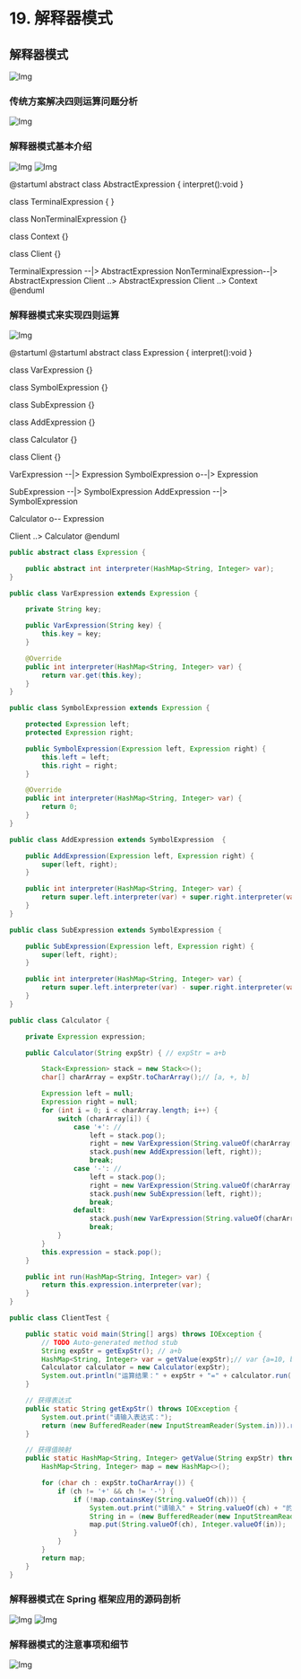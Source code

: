 # 19. 解释器模式

## 解释器模式

![Img](https://xingqiu-tuchuang-1256524210.cos.ap-shanghai.myqcloud.com/8919/yank-note-picgo-img-20220801111700.png)

### 传统方案解决四则运算问题分析

![Img](https://xingqiu-tuchuang-1256524210.cos.ap-shanghai.myqcloud.com/8919/yank-note-picgo-img-20220801112148.png)

### 解释器模式基本介绍

![Img](https://xingqiu-tuchuang-1256524210.cos.ap-shanghai.myqcloud.com/8919/yank-note-picgo-img-20220801112302.png)
![Img](https://xingqiu-tuchuang-1256524210.cos.ap-shanghai.myqcloud.com/8919/yank-note-picgo-img-20220801112452.png)

@startuml
abstract class AbstractExpression {
interpret():void
}

class TerminalExpression {
}

class NonTerminalExpression {}

class Context {}

class Client {}

TerminalExpression --|> AbstractExpression
NonTerminalExpression--|> AbstractExpression
Client ..> AbstractExpression
Client ..> Context
@enduml

### 解释器模式来实现四则运算

![Img](https://xingqiu-tuchuang-1256524210.cos.ap-shanghai.myqcloud.com/8919/yank-note-picgo-img-20220801113345.png)

@startuml
@startuml
abstract class Expression {
interpret():void
}

class VarExpression {}

class SymbolExpression {}

class SubExpression {}

class AddExpression {}

class Calculator {}

class Client {}

VarExpression --|> Expression
SymbolExpression o--|> Expression

SubExpression --|> SymbolExpression
AddExpression --|> SymbolExpression

Calculator o-- Expression

Client ..> Calculator
@enduml

```java
public abstract class Expression {

	public abstract int interpreter(HashMap<String, Integer> var);
}

public class VarExpression extends Expression {

    private String key;

    public VarExpression(String key) {
        this.key = key;
    }

    @Override
    public int interpreter(HashMap<String, Integer> var) {
        return var.get(this.key);
    }
}

public class SymbolExpression extends Expression {

    protected Expression left;
    protected Expression right;

    public SymbolExpression(Expression left, Expression right) {
        this.left = left;
        this.right = right;
    }

    @Override
    public int interpreter(HashMap<String, Integer> var) {
        return 0;
    }
}

public class AddExpression extends SymbolExpression  {

    public AddExpression(Expression left, Expression right) {
        super(left, right);
    }

    public int interpreter(HashMap<String, Integer> var) {
        return super.left.interpreter(var) + super.right.interpreter(var);
    }
}

public class SubExpression extends SymbolExpression {

    public SubExpression(Expression left, Expression right) {
        super(left, right);
    }

    public int interpreter(HashMap<String, Integer> var) {
        return super.left.interpreter(var) - super.right.interpreter(var);
    }
}

public class Calculator {

    private Expression expression;

    public Calculator(String expStr) { // expStr = a+b

        Stack<Expression> stack = new Stack<>();
        char[] charArray = expStr.toCharArray();// [a, +, b]

        Expression left = null;
        Expression right = null;
        for (int i = 0; i < charArray.length; i++) {
            switch (charArray[i]) {
                case '+': //
                    left = stack.pop();
                    right = new VarExpression(String.valueOf(charArray[++i]));
                    stack.push(new AddExpression(left, right));
                    break;
                case '-': //
                    left = stack.pop();
                    right = new VarExpression(String.valueOf(charArray[++i]));
                    stack.push(new SubExpression(left, right));
                    break;
                default:
                    stack.push(new VarExpression(String.valueOf(charArray[i])));
                    break;
            }
        }
        this.expression = stack.pop();
    }

    public int run(HashMap<String, Integer> var) {
        return this.expression.interpreter(var);
    }
}

public class ClientTest {

	public static void main(String[] args) throws IOException {
		// TODO Auto-generated method stub
		String expStr = getExpStr(); // a+b
		HashMap<String, Integer> var = getValue(expStr);// var {a=10, b=20}
		Calculator calculator = new Calculator(expStr);
		System.out.println("运算结果：" + expStr + "=" + calculator.run(var));
	}

	// 获得表达式
	public static String getExpStr() throws IOException {
		System.out.print("请输入表达式：");
		return (new BufferedReader(new InputStreamReader(System.in))).readLine();
	}

	// 获得值映射
	public static HashMap<String, Integer> getValue(String expStr) throws IOException {
		HashMap<String, Integer> map = new HashMap<>();

		for (char ch : expStr.toCharArray()) {
			if (ch != '+' && ch != '-') {
				if (!map.containsKey(String.valueOf(ch))) {
					System.out.print("请输入" + String.valueOf(ch) + "的值：");
					String in = (new BufferedReader(new InputStreamReader(System.in))).readLine();
					map.put(String.valueOf(ch), Integer.valueOf(in));
				}
			}
		}
		return map;
	}
}
```

### 解释器模式在 Spring 框架应用的源码剖析

![Img](https://xingqiu-tuchuang-1256524210.cos.ap-shanghai.myqcloud.com/8919/yank-note-picgo-img-20220801123159.png)
![Img](https://xingqiu-tuchuang-1256524210.cos.ap-shanghai.myqcloud.com/8919/yank-note-picgo-img-20220801123207.png)

### 解释器模式的注意事项和细节

![Img](https://xingqiu-tuchuang-1256524210.cos.ap-shanghai.myqcloud.com/8919/yank-note-picgo-img-20220801123849.png)
